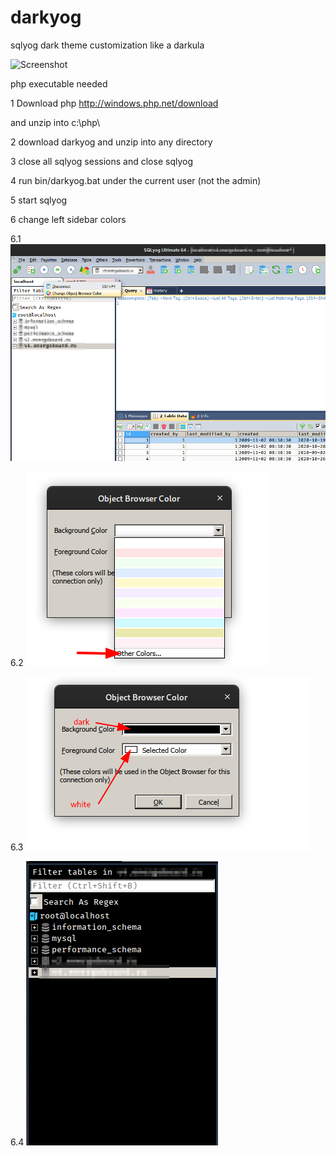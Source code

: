 # darkyog
sqlyog dark theme customization like a darkula

![Screenshot](https://aplab.ru/capsule/storage/920/f99/411/920f994114f63ee4ee0e1e84baf7eb81.png "Screenshot")

php executable needed

1 Download php http://windows.php.net/download 

and unzip into c:\php\

2 download darkyog and unzip into any directory

3 close all sqlyog sessions and close sqlyog

4 run bin/darkyog.bat under the current user (not the admin)

5 start sqlyog

6 change left sidebar colors

6.1
![Screenshot](https://github.com/aplab/darkyog/blob/master/sidebar/1.png "Screenshot")

6.2
![Screenshot](https://github.com/aplab/darkyog/blob/master/sidebar/2.png "Screenshot")

6.3
![Screenshot](https://github.com/aplab/darkyog/blob/master/sidebar/3.png "Screenshot")

6.4
![Screenshot](https://github.com/aplab/darkyog/blob/master/sidebar/4.png "Screenshot")
